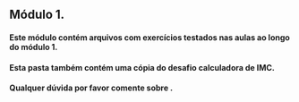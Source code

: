 ## Módulo 1.
#### Este módulo contém arquivos com exercícios testados nas aulas ao longo do módulo 1.
#### Esta pasta também contém uma cópia do desafio calculadora de IMC.
#### Qualquer dúvida por favor comente sobre .
